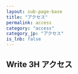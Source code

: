 ```yaml
---
layout: sub-page-base
title: "アクセス"
permalink: access
category: "access"
category_jp: "アクセス"
is_lnb: false
---
```


## Write 3H アクセス
